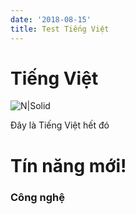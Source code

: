 ```yaml
---
date: '2018-08-15'
title: Test Tiếng Việt
---
```

# Tiếng Việt

![N|Solid](https://stepupandlive.files.wordpress.com/2014/09/3d-animated-frog-image.jpg)

Đây là Tiếng Việt hết đó
# Tín năng mới!

### Công nghệ
